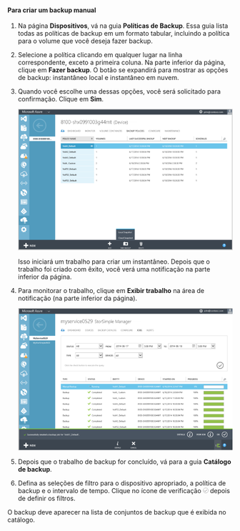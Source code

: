 
#### Para criar um backup manual

1. Na página **Dispositivos**, vá na guia **Políticas de Backup**. Essa guia lista todas as políticas de backup em um formato tabular, incluindo a política para o volume que você deseja fazer backup.

2. Selecione a política clicando em qualquer lugar na linha correspondente, exceto a primeira coluna. Na parte inferior da página, clique em **Fazer backup**. O botão se expandirá para mostrar as opções de backup: instantâneo local e instantâneo em nuvem.

3. Quando você escolhe uma dessas opções, você será solicitado para confirmação. Clique em **Sim**.

    ![Criar o backup manual1](./media/storsimple-create-manual-backup/HCS_CreateManualBackup1-include.png)
 
    Isso iniciará um trabalho para criar um instantâneo. Depois que o trabalho foi criado com êxito, você verá uma notificação na parte inferior da página.

4. Para monitorar o trabalho, clique em **Exibir trabalho** na área de notificação (na parte inferior da página).

    ![Criar o backup manual2](./media/storsimple-create-manual-backup/HCS_CreateManualBackup2-include.png)

5. Depois que o trabalho de backup for concluído, vá para a guia **Catálogo de backup**.

6. Defina as seleções de filtro para o dispositivo apropriado, a política de backup e o intervalo de tempo. Clique no ícone de verificação ![ícone de verificação](./media/storsimple-create-manual-backup/HCS_CheckIcon-include.png) depois de definir os filtros.

  O backup deve aparecer na lista de conjuntos de backup que é exibida no catálogo.

<!---HONumber=July15_HO4-->